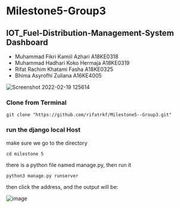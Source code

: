 # Milestone5-Group3

## IOT_Fuel-Distribution-Management-System Dashboard

- Muhammad Fikri Kamiil Azhari	A18KE0318
- Muhammad Hadhari Koko Hermaja	A18KE0319
- Rifat Rachim Khatami Fasha	A18KE0325
- Bhima Asyrofhi Zuliana        A16KE4005

![Screenshot 2022-02-19 125614](https://user-images.githubusercontent.com/70887963/154788461-1cea0c60-6dcf-4998-9666-b479f53f885a.png)


### Clone from Terminal

```
git clone "https://github.com/rifatrkf/Milestone5--Group3.git"
```


### run the django local Host

make sure we go to the directory

```
cd milestone 5
```

there is a python file named manage.py, then run it

```
python3 manage.py runserver
```

then click the address, and the output will be:

![image](https://user-images.githubusercontent.com/70887963/154788815-65bf1a49-b369-4f92-93bf-3fa9bd320547.png)




